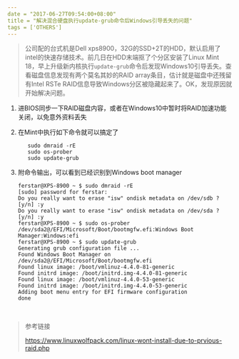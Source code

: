 ```yaml
---
date = "2017-06-27T09:54:00+08:00"
title = "解决混合硬盘执行update-grub命令后Windows引导丢失的问题"
tags = ['OTHERS']
---
```


> 公司配的台式机是Dell xps8900，32G的SSD+2T的HDD，默认启用了intel的快速存储技术。前几日在HDD末端抠了个分区安装了Linux Mint 18，早上升级新内核执行`update-grub`命令后发现Windows10引导丢失。查看磁盘信息发现有两个莫名其妙的RAID array条目，估计就是磁盘中还残留有Intel RSTe RAID信息导致Windows分区被隐藏起来了。OK，发现原因就开始解决问题。

1. 进BIOS同步一下RAID磁盘内容，或者在Windows10中暂时将RAID加速功能关闭，以免意外资料丢失

2. 在Mint中执行如下命令就可以搞定了

   ```shell
      sudo dmraid -rE
      sudo os-prober
      sudo update-grub
   ```

3. 附命令输出，可以看到已经识别到Windows boot manager

   ```shell
   ferstar@XPS-8900 ~ $ sudo dmraid -rE
   [sudo] password for ferstar:
   Do you really want to erase "isw" ondisk metadata on /dev/sdb ? [y/n] :y
   Do you really want to erase "isw" ondisk metadata on /dev/sda ? [y/n] :y
   ferstar@XPS-8900 ~ $ sudo os-prober
   /dev/sda2@/EFI/Microsoft/Boot/bootmgfw.efi:Windows Boot Manager:Windows:efi
   ferstar@XPS-8900 ~ $ sudo update-grub
   Generating grub configuration file ...
   Found Windows Boot Manager on /dev/sda2@/EFI/Microsoft/Boot/bootmgfw.efi
   Found linux image: /boot/vmlinuz-4.4.0-81-generic
   Found initrd image: /boot/initrd.img-4.4.0-81-generic
   Found linux image: /boot/vmlinuz-4.4.0-53-generic
   Found initrd image: /boot/initrd.img-4.4.0-53-generic
   Adding boot menu entry for EFI firmware configuration
   done
   ```

   ​

> 参考链接
>
> https://www.linuxwolfpack.com/linux-wont-install-due-to-prvious-raid.php